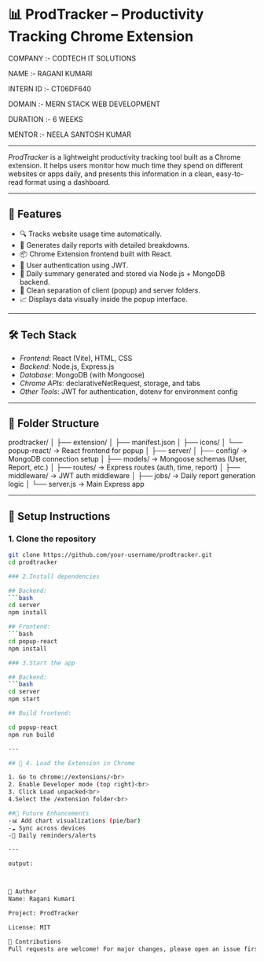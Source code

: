 # 📊 ProdTracker – Productivity Tracking Chrome Extension

COMPANY :- CODTECH IT SOLUTIONS

NAME :- RAGANI KUMARI

INTERN ID :- CT06DF640

DOMAIN :- MERN STACK WEB DEVELOPMENT

DURATION :- 6 WEEKS

MENTOR :- NEELA SANTOSH KUMAR

---
*ProdTracker* is a lightweight productivity tracking tool built as a Chrome extension. It helps users monitor how much time they spend on different websites or apps daily, and presents this information in a clean, easy-to-read format using a dashboard.

---

## 🚀 Features

- 🔍 Tracks website usage time automatically.
- 📅 Generates daily reports with detailed breakdowns.
- 📦 Chrome Extension frontend built with React.
- 🔐 User authentication using JWT.
- 🧠 Daily summary generated and stored via Node.js + MongoDB backend.
- 📁 Clean separation of client (popup) and server folders.
- 📈 Displays data visually inside the popup interface.

---

## 🛠 Tech Stack

- *Frontend*: React (Vite), HTML, CSS
- *Backend*: Node.js, Express.js
- *Database*: MongoDB (with Mongoose)
- *Chrome APIs*: declarativeNetRequest, storage, and tabs
- *Other Tools*: JWT for authentication, dotenv for environment config

---

## 📂 Folder Structure

prodtracker/
│
├── extension/
│ ├── manifest.json
│ ├── icons/
│ └── popup-react/ → React frontend for popup
│
├── server/
│ ├── config/ → MongoDB connection setup
│ ├── models/ → Mongoose schemas (User, Report, etc.)
│ ├── routes/ → Express routes (auth, time, report)
│ ├── middleware/ → JWT auth middleware
│ ├── jobs/ → Daily report generation logic
│ └── server.js → Main Express app

---

## 🔧 Setup Instructions

### 1. Clone the repository

```bash
git clone https://github.com/your-username/prodtracker.git
cd prodtracker

### 2.Install dependencies

## Backend:
```bash
cd server
npm install

## Frontend:
```bash
cd popup-react
npm install

### 3.Start the app

## Backend:
```bash
cd server
npm start

## Build frontend:

cd popup-react
npm run build

---

## 🧩 4. Load the Extension in Chrome

1. Go to chrome://extensions/<br>
2. Enable Developer mode (top right)<br>
3. Click Load unpacked<br>
4.Select the /extension folder<br>

##🧪 Future Enhancements
-📊 Add chart visualizations (pie/bar)
-☁ Sync across devices
-🔔 Daily reminders/alerts

---

output:



👤 Author
Name: Ragani Kumari

Project: ProdTracker

License: MIT

🙌 Contributions
Pull requests are welcome! For major changes, please open an issue first to discuss what you would like to change.

